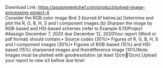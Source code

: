 Download Link: https://assignmentchef.com/product/solved-image-processing-project-4
<br>
Consider the RGB color image Bird 3 blurred.tif below.(a) Determine and plot the R, G, B, H, S and I component images.(b) Sharpen the image by RGB-based and HSI-based schemes (refer to Example 6.13)Project #4assign December 7, 2020 due December 12, 2020Your report (Word or pdf format) should contain:• Source codes (30%)• Figures of R, G, B, H, S and I component images (30%)• Figures of RGB-based (15%) and HSI-based (15%) sharpened images and theirdifference image (10%)Note: Images must be plotted with goodresolution (at least 12cm12cm).Upload your report to new e3 before due time!